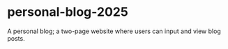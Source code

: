 # personal-blog-2025
A personal blog; a two-page website where users can input and view blog posts.
